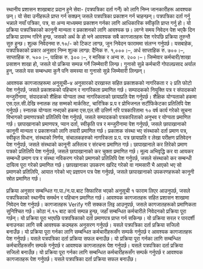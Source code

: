 स्थानीय प्रशासन शाखाबाट प्रदान हुने सेवा- (पत्रपत्रिका दर्ता गर्ने) को लागि निम्न जानकारीहरू आवश्यक छन्। यो सेवा उनीहरूले प्राप्त गर्न सक्छन् जसले पत्रपत्रिका प्रकाशन गर्न चाहन्छन्। पत्रपत्रिका दर्ता गर्नु भन्नाले नयाँ पत्रिका, पत्र, वा अन्य माध्यममा प्रकाशन गर्नका लागि आधिकारिक स्वीकृति प्राप्त गर्नु हो। यो प्रक्रिया पत्रपत्रिकाको कानूनी मान्यता र प्रकाशनको लागि आवश्यक छ। लाग्ने समय निवेदन पेश भएकै दिन प्रक्रिया प्रारम्भ गरिने हुन्छ, जसको अर्थ के हो भने आवश्यक सबै कागजातहरू पेश गरेपछि प्रक्रिया तुरुन्तै सुरु हुन्छ। शुल्क निवेदनमा रु.१०/- को टिकट लाग्छ, जुन निवेदन फाराममा संलग्न गर्नुपर्छ। यसबाहेक, पत्रपत्रिकाको प्रकार अनुसार निम्न शुल्क लाग्छ: दैनिक रु. १,०००।–, अर्ध साप्ताहिक रु. ७००।–, साप्ताहिक रु. ५००।–, पाक्षिक रु. ३००।–, र मासिक र अन्य रु. २००।–। जिम्मेवार कर्मचारी/शाखा प्रसाशन शाखा हो, जसले यो प्रक्रिया सम्पन्न गर्ने जिम्मेवारी लिन्छ। गुनासो सुन्ने कर्मचारी गोपालप्रसाद अर्याल हुन्, जसले यस सम्बन्धमा कुनै पनि समस्या वा गुनासो सुन्ने जिम्मेवारी लिन्छन्।

आवश्यक कागजातहरूमा अनुसूची–४ अनुसारको दरखास्त सहित प्रकाशकको नागरिकता र २ प्रति फोटो पेश गर्नुपर्छ, जसले प्रकाशकको पहिचान र नागरिकता प्रमाणित गर्छ। सम्पादकको नियुक्ति पत्र र संपादकको मन्जुरीनामा, संपादकको शैक्षिक योग्यता तथा नागरिकताको छायाप्रति पेश गर्नुपर्छ। शैक्षिक योग्यताको हकमा एस.एल.सी.देखि स्नातक तह सम्मको मार्कसिट, चारित्रिक प्र.प र प्रोभिजनल सर्टीफिकेटका प्रतिलिपि पेश गर्नुपर्छ। स्नातक योग्यता नभएको हकमा एस.एल.सी उत्तिर्ण गरि पत्रकारितामा १० वर्ष कार्य गरेको सूचना विभागको प्रमाणपत्रको प्रतिलिपि पेश गर्नुपर्छ, जसले सम्पादकको पत्रकारिताको अनुभव र योग्यता प्रमाणित गर्छ। छापाखानाको प्रमाणपत्र, प्यान दर्ता, स्वीकृति पत्र र मन्जुरीनामा पेश गर्नुपर्छ, जसले छापाखानाको कानूनी मान्यता र प्रकाशनको लागि तयारी प्रमाणित गर्छ। प्रकाशक संस्था भए संस्थाको दर्ता प्रमाण पत्र, स्वीकृत विधान, संस्थाको निर्णय, संचालकहरुको नागरिकता प्र.प. पत्र छायाप्रति र लेखा परीक्षण प्रतिवेदन पेश गर्नुपर्छ, जसले संस्थाको कानूनी अस्तित्व र संरचना प्रमाणित गर्छ। छापाखानाले कर तिरेको प्रमाण पत्रको प्रतिलिपि पेश गर्नुपर्छ, जसले छापाखानाको कर चुक्ता प्रमाणित गर्छ। मूल्य अभिवृद्धि कर वा आयकर सम्बन्धी प्रमाण पत्र र संस्था नविकरण गरेको प्रमाणको प्रतिलिपि पेश गर्नुपर्छ, जसले संस्थाको कर सम्बन्धी दायित्व पूरा गरेको प्रमाणित गर्छ। छापखानाका उपकरण खरिद गरेको वा नामसारी भै आएको भए सो प्रमाणको प्रतिलिपि, आयात गरेको भए प्रज्ञापन पत्र पेश गर्नुपर्छ, जसले छापाखानाको उपकरणहरूको कानूनी स्रोत प्रमाणित गर्छ।

प्रक्रिया अनुसार सम्बन्धित गा.पा./न.पा.बाट सिफारिस भएको अनुसूची १ फाराम लिएर आउनुपर्छ, जसले पत्रपत्रिकाको स्थानीय समर्थन र पहिचान प्रमाणित गर्छ। आवश्यक कागजातहरू सहित प्रशासन शाखामा निवेदन पेश गर्नुपर्छ। कागजातहरू Verify गरी सक्कल लिइ आउनुपर्छ, जसले कागजातहरूको प्रमाणिकता सुनिश्चित गर्छ। कोठा नं.१५ बाट कार्य सम्पन्न हुन्छ, जहाँ सम्बन्धित कर्मचारीले निवेदनको प्रक्रिया पूरा गर्छन्। यो प्रक्रिया पूरा भएपछि पत्रपत्रिकाको दर्ता प्रमाणपत्र प्राप्त गर्न सकिन्छ। यो प्रक्रिया सरल र पारदर्शी बनाउनका लागि सबै आवश्यक कदमहरू अनुसरण गर्नुपर्छ। यसले पत्रपत्रिका दर्ता प्रक्रिया सजिलो बनाउँछ। यो प्रक्रिया पूरा गर्नका लागि सम्बन्धित कर्मचारीहरूसँग सम्पर्क गर्नुपर्छ र आवश्यक कागजातहरू पेश गर्नुपर्छ। यसले पत्रपत्रिका दर्ता प्रक्रिया सफल बनाउँछ। यो प्रक्रिया पूरा गर्नका लागि सम्बन्धित कर्मचारीहरूसँग सम्पर्क गर्नुपर्छ र आवश्यक कागजातहरू पेश गर्नुपर्छ। यसले पत्रपत्रिका दर्ता प्रक्रिया सजिलो बनाउँछ। यो प्रक्रिया पूरा गर्नका लागि सम्बन्धित कर्मचारीहरूसँग सम्पर्क गर्नुपर्छ र आवश्यक कागजातहरू पेश गर्नुपर्छ। यसले पत्रपत्रिका दर्ता प्रक्रिया सफल बनाउँछ।
